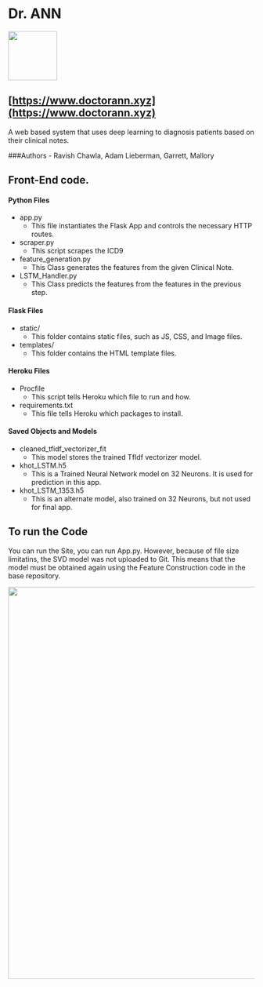 #  Dr. ANN

<img src='http://i.imgur.com/bE6iAGu.jpg' width=100x/> 

## [https://www.doctorann.xyz](https://www.doctorann.xyz)


A web based system that uses deep learning to diagnosis patients based on their clinical notes.

###Authors - Ravish Chawla, Adam Lieberman, Garrett, Mallory

## Front-End code.

#### Python Files

- app.py
	- This file instantiates the Flask App and controls the necessary HTTP routes.
- scraper.py
	- This script scrapes the ICD9 
- feature_generation.py
	- This Class generates the features from the given Clinical Note.
- LSTM_Handler.py
	- This Class predicts the features from the features in the previous step.

#### Flask Files

- static/
	- This folder contains static files, such as JS, CSS, and Image files.
- templates/
	- This folder contains the HTML template files.

#### Heroku Files

- Procfile
	- This script tells Heroku which file to run and how.
- requirements.txt
	- This file tells Heroku which packages to install.

#### Saved Objects and Models

- cleaned_tfidf_vectorizer_fit
	- This model stores the trained TfIdf vectorizer model.
- khot_LSTM.h5
	- This is a Trained Neural Network model on 32 Neurons. It is used for prediction in this app.
- khot_LSTM_1353.h5
	- This is an alternate model, also trained on 32 Neurons, but not used for final app.




## To run the Code

You can run the Site, you can run App.py. However, because of file size limitatins, the SVD model was not uploaded to Git. This means that the model must be obtained again using the Feature Construction code in the base repository.


<img src='http://i.imgur.com/bE6iAGu.jpg' width=800px/>
